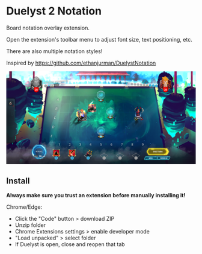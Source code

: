 # Duelyst 2 Notation

Board notation overlay extension.

Open the extension's toolbar menu to adjust font size, text positioning, etc.

There are also multiple notation styles!

Inspired by https://github.com/ethanjurman/DuelystNotation

![](./screenshot.png)

## Install

**Always make sure you trust an extension before manually installing it!**

Chrome/Edge:

-   Click the "Code" button > download ZIP
-   Unzip folder
-   Chrome Extensions settings > enable developer mode
-   "Load unpacked" > select folder
-   If Duelyst is open, close and reopen that tab
